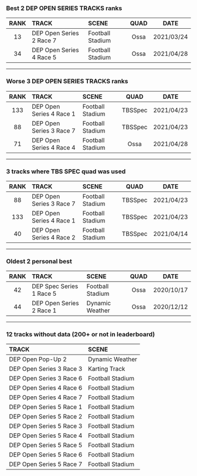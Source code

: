### Best 2 DEP OPEN SERIES TRACKS ranks
|RANK|TRACK|SCENE|QUAD|DATE|
|:---:|:---|:---|:---:|:---:|
|13|DEP Open Series 2 Race 7|Football Stadium|Ossa|2021/03/24|
|34|DEP Open Series 4 Race 5|Football Stadium|Ossa|2021/04/28|
---
### Worse 3 DEP OPEN SERIES TRACKS ranks
|RANK|TRACK|SCENE|QUAD|DATE|
|:---:|:---|:---|:---:|:---:|
|133|DEP Open Series 4 Race 1|Football Stadium|TBSSpec|2021/04/23|
|88|DEP Open Series 3 Race 7|Football Stadium|TBSSpec|2021/04/23|
|71|DEP Open Series 4 Race 4|Football Stadium|Ossa|2021/04/28|
---
### 3 tracks where TBS SPEC quad was used
|RANK|TRACK|SCENE|QUAD|DATE|
|:---:|:---|:---|:---:|:---:|
|88|DEP Open Series 3 Race 7|Football Stadium|TBSSpec|2021/04/23|
|133|DEP Open Series 4 Race 1|Football Stadium|TBSSpec|2021/04/23|
|40|DEP Open Series 4 Race 2|Football Stadium|TBSSpec|2021/04/14|
---
### Oldest 2 personal best
|RANK|TRACK|SCENE|QUAD|DATE|
|:---:|:---|:---|:---:|:---:|
|42|DEP Spec Series 1 Race 5|Football Stadium|Ossa|2020/10/17|
|44|DEP Open Series 2 Race 1|Dynamic Weather|Ossa|2020/12/12|
---
### 12 tracks without data (200+ or not in leaderboard)
|TRACK|SCENE|
|:---|:---|
|DEP Open Pop-Up 2|Dynamic Weather|
|DEP Open Series 3 Race 3|Karting Track|
|DEP Open Series 3 Race 6|Football Stadium|
|DEP Open Series 4 Race 6|Football Stadium|
|DEP Open Series 4 Race 7|Football Stadium|
|DEP Open Series 5 Race 1|Football Stadium|
|DEP Open Series 5 Race 2|Football Stadium|
|DEP Open Series 5 Race 3|Football Stadium|
|DEP Open Series 5 Race 4|Football Stadium|
|DEP Open Series 5 Race 5|Football Stadium|
|DEP Open Series 5 Race 6|Football Stadium|
|DEP Open Series 5 Race 7|Football Stadium|
